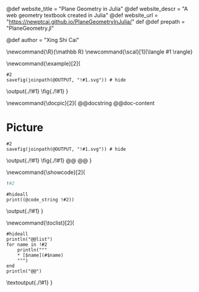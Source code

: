 <!--
Add here global page variables to use throughout your
website.
The website_* must be defined for the RSS to work
-->
@def website_title = "Plane Geometry in Julia"
@def website_descr = "A web geometry textbook created in Julia"
@def website_url   = "https://newptcai.github.io/PlaneGeometryInJulia/"
def @def prepath = "PlaneGeometry.jl"

@def author = "Xing Shi Cai"

<!--
Add here global latex commands to use throughout your
pages. It can be math commands but does not need to be.
For instance:
* \newcommand{\phrase}{This is a long phrase to copy.}
-->
\newcommand{\R}{\mathbb R}
\newcommand{\scal}[1]{\langle #1 \rangle}

\newcommand{\example}[2]{
```julia:./!#1 
#2 
savefig(joinpath(@OUTPUT, "!#1.svg")) # hide
```
\output{./!#1}
\fig{./!#1}
}

\newcommand{\docpic}[2]{
@@docstring
@@doc-content
# Picture
```julia:./!#1 
#2 
savefig(joinpath(@OUTPUT, "!#1.svg")) # hide
```
\output{./!#1}
\fig{./!#1}
@@
@@
}

\newcommand{\showcode}[2]{
```julia
!#2
```
```julia:./!#1 
#hideall
print((@code_string !#2))
```
\output{./!#1}
}

\newcommand{\toclist}[2]{
```julia:./!#1
#hideall
println("@@list")
for name in !#2
    println("""
    * [$name](#$name)
    """)
end
println("@@")
```
\textoutput{./!#1}
}
